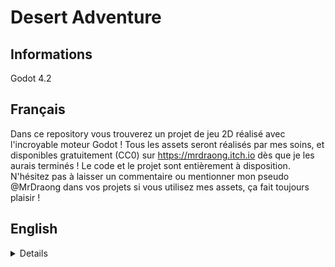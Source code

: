 # Desert Adventure

## Informations

Godot 4.2

## Français

Dans ce repository vous trouverez un projet de jeu 2D réalisé avec l'incroyable moteur Godot !
Tous les assets seront réalisés par mes soins, et disponibles gratuitement (CC0) sur https://mrdraong.itch.io dès que je les aurais terminés !
Le code et le projet sont entièrement à disposition. N'hésitez pas à laisser un commentaire ou mentionner mon pseudo @MrDraong dans vos projets si vous utilisez mes assets, ça fait toujours plaisir !

## English

<details>
In this repository and in this game you'll find a project entirely made by me.
With the amazing Godot engine !

I am going to make all the asset available for free with a CC0 at https://mrdraong.itch.io as soon as I finish them.
The codebase and project are entirely at your disposal. Feel free to let a comment or mention me @MrDraong if you use any of my assets, it's always a pleasure !

</details>
